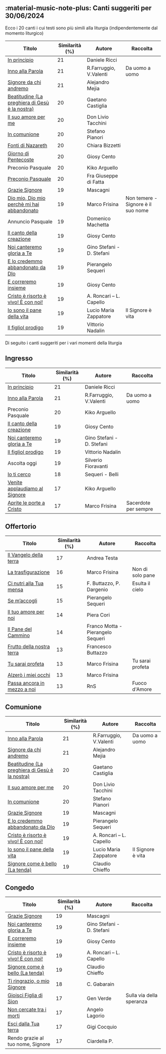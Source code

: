 ## :material-music-note-plus: Canti suggeriti per 30/06/2024

Ecco i 20 canti i cui testi sono più simili alla liturgia (indipendentemente dal momento liturgico)

| Titolo | Similarità (%) | Autore | Raccolta |
| --- | --- | --- | --- |
| [In principio](https://www.youtube.com/watch?v=jsFibHveYW4) | 21 | Daniele Ricci |  |
| [Inno alla Parola](https://www.youtube.com/watch?v=q2GgtAvd53M) | 21 | R.Farruggio, V.Valenti | Da uomo a uomo |
| [Signore da chi andremo](https://www.youtube.com/watch?v=J5tytDPEmCc) | 21 | Alejandro Mejia |  |
| [Beatitudine (La preghiera di Gesù è la nostra)](https://www.youtube.com/watch?v=c6uJoG9BbJ8) | 20 | Gaetano Castiglia |  |
| [Il suo amore per me](https://www.youtube.com/watch?v=-nkZOZXmhxU) | 20 | Don Livio Tacchini |  |
| [In comunione](https://www.youtube.com/watch?v=EMH4PDL-Y5k) | 20 | Stefano Pianori |  |
| [Fonti di Nazareth](https://www.youtube.com/watch?v=vUOhl98MLuY) | 20 | Chiara Bizzetti |  |
| [Giorno di Pentecoste](https://www.youtube.com/watch?v=op08cAePvIk) | 20 | Giosy Cento |  |
| Preconio Pasquale | 20 | Kiko Arguello |  |
| [Preconio Pasquale](https://www.youtube.com/watch?v=5QKwhomm0G8) | 20 | Fra Giuseppe di Fatta |  |
| [Grazie Signore](https://www.youtube.com/watch?v=WhF2Yw1_eHw) | 19 | Mascagni |  |
| [Dio mio, Dio mio perchè mi hai abbandonato ](https://www.youtube.com/watch?v=34BhRHX7mzE) | 19 | Marco Frisina | Non temere - Signore è il suo nome |
| Annuncio Pasquale | 19 | Domenico Machetta |  |
| [Il canto della creazione](https://www.youtube.com/watch?v=UmZMsOYQtUY) | 19 | Giosy Cento |  |
| [Noi canteremo gloria a Te](https://www.youtube.com/watch?v=beOpc0kvk0c) | 19 | Gino Stefani - D. Stefani |  |
| [E lo credemmo abbandonato da DIo](https://www.youtube.com/watch?v=rkW8-9ToP9s) | 19 | Pierangelo Sequeri |  |
| [E correremo insieme](https://www.youtube.com/watch?v=8av9XCKUVMo) | 19 | Giosy Cento |  |
| [Cristo è risorto è vivo!  È con noi!](https://www.youtube.com/watch?v=od7T90zC794) | 19 | A. Roncari – L. Capello |  |
| [Io sono il pane della vita](https://www.youtube.com/watch?v=jtFyO8nGGN8) | 19 | Lucio Maria Zappatore | Il Signore è vita |
| [Il figliol prodigo](https://www.youtube.com/watch?v=c3oRLXMQXE0) | 19 | Vittorio Nadalin |  |

Di seguito i canti suggeriti per i vari momenti della liturgia

## Ingresso

| Titolo | Similarità (%) | Autore | Raccolta |
| --- | --- | --- | --- |
| [In principio](https://www.youtube.com/watch?v=jsFibHveYW4) | 21 | Daniele Ricci |  |
| [Inno alla Parola](https://www.youtube.com/watch?v=q2GgtAvd53M) | 21 | R.Farruggio, V.Valenti | Da uomo a uomo |
| Preconio Pasquale | 20 | Kiko Arguello |  |
| [Il canto della creazione](https://www.youtube.com/watch?v=UmZMsOYQtUY) | 19 | Giosy Cento |  |
| [Noi canteremo gloria a Te](https://www.youtube.com/watch?v=beOpc0kvk0c) | 19 | Gino Stefani - D. Stefani |  |
| [Il figliol prodigo](https://www.youtube.com/watch?v=c3oRLXMQXE0) | 19 | Vittorio Nadalin |  |
| Ascolta oggi  | 19 | Silverio Fioravanti |  |
| [Io ti cerco](https://www.youtube.com/watch?v=9shFqgM_OgQ) | 18 | Sequeri - Belli |  |
| [Venite applaudiamo al Signore](https://www.youtube.com/watch?v=AV8drfqaYE0) | 17 | Kiko Arguello |  |
| [Aprite le porte a Cristo](https://www.youtube.com/watch?v=tQO6XO9syFk) | 17 | Marco Frisina | Sacerdote per sempre |

## Offertorio

| Titolo | Similarità (%) | Autore | Raccolta |
| --- | --- | --- | --- |
| [Il Vangelo della terra](https://www.youtube.com/watch?v=5du0mvIwEJE) | 17 | Andrea Testa |  |
| [La trasfigurazione](https://www.youtube.com/watch?v=6gU3t0nuHuw) | 16 | Marco Frisina | Non di solo pane |
| [Ci nutri alla Tua mensa](https://www.youtube.com/watch?v=RPQ8ORkm9bo) | 15 | F. Buttazzo, P. Dargenio | Esulta il cielo |
| [Se m’accogli](https://www.youtube.com/watch?v=YkAIWOfJiJM) | 15 | Pierangelo Sequeri |  |
| [Il tuo amore per noi](https://www.youtube.com/watch?v=9aaxeabeNq0) | 14 | Piera Cori |  |
| [Il Pane del Cammino](https://www.youtube.com/watch?v=bjaWckUY05I) | 14 | Franco Motta - Pierangelo Sequeri |  |
| [Frutto della nostra terra](https://www.youtube.com/watch?v=hF9namOkLoE) | 13 | Francesco Buttazzo |  |
| [Tu sarai profeta](https://www.youtube.com/watch?v=3RlXWfB_ALI) | 13 | Marco Frisina | Tu sarai profeta |
| [Alzerò i miei occhi ](https://www.youtube.com/watch?v=pMxW97hIleM) | 13 | Marco Frisina |  |
| [Passa ancora in mezzo a noi](https://www.youtube.com/watch?v=Wtr-lw8go8g) | 13 | RnS | Fuoco d'Amore |

## Comunione

| Titolo | Similarità (%) | Autore | Raccolta |
| --- | --- | --- | --- |
| [Inno alla Parola](https://www.youtube.com/watch?v=q2GgtAvd53M) | 21 | R.Farruggio, V.Valenti | Da uomo a uomo |
| [Signore da chi andremo](https://www.youtube.com/watch?v=J5tytDPEmCc) | 21 | Alejandro Mejia |  |
| [Beatitudine (La preghiera di Gesù è la nostra)](https://www.youtube.com/watch?v=c6uJoG9BbJ8) | 20 | Gaetano Castiglia |  |
| [Il suo amore per me](https://www.youtube.com/watch?v=-nkZOZXmhxU) | 20 | Don Livio Tacchini |  |
| [In comunione](https://www.youtube.com/watch?v=EMH4PDL-Y5k) | 20 | Stefano Pianori |  |
| [Grazie Signore](https://www.youtube.com/watch?v=WhF2Yw1_eHw) | 19 | Mascagni |  |
| [E lo credemmo abbandonato da DIo](https://www.youtube.com/watch?v=rkW8-9ToP9s) | 19 | Pierangelo Sequeri |  |
| [Cristo è risorto è vivo!  È con noi!](https://www.youtube.com/watch?v=od7T90zC794) | 19 | A. Roncari – L. Capello |  |
| [Io sono il pane della vita](https://www.youtube.com/watch?v=jtFyO8nGGN8) | 19 | Lucio Maria Zappatore | Il Signore è vita |
| [Signore come è bello (La tenda)](https://www.youtube.com/watch?v=q6OTCpB63LM) | 19 | Claudio Chieffo |  |

## Congedo

| Titolo | Similarità (%) | Autore | Raccolta |
| --- | --- | --- | --- |
| [Grazie Signore](https://www.youtube.com/watch?v=WhF2Yw1_eHw) | 19 | Mascagni |  |
| [Noi canteremo gloria a Te](https://www.youtube.com/watch?v=beOpc0kvk0c) | 19 | Gino Stefani - D. Stefani |  |
| [E correremo insieme](https://www.youtube.com/watch?v=8av9XCKUVMo) | 19 | Giosy Cento |  |
| [Cristo è risorto è vivo!  È con noi!](https://www.youtube.com/watch?v=od7T90zC794) | 19 | A. Roncari – L. Capello |  |
| [Signore come è bello (La tenda)](https://www.youtube.com/watch?v=q6OTCpB63LM) | 19 | Claudio Chieffo |  |
| [Ti ringrazio, o mio Signore](https://www.youtube.com/watch?v=v5ewwgxAuA4) | 18 | C. Gabarain |  |
| [Gioisci Figlia di Sion](https://www.youtube.com/watch?v=CdMfAsdFpxU) | 17 | Gen Verde | Sulla via della speranza |
| [Non cercate tra i morti](https://www.youtube.com/watch?v=edRuRWlCMHE) | 17 | Angelo Lagorio |  |
| [Esci dalla Tua terra](https://www.youtube.com/watch?v=56QlRaUrcyg) | 17 | Gigi Cocquio |  |
| Rendo grazie al tuo nome, Signore | 17 | Ciardella P. |  |


